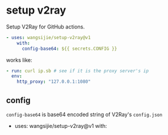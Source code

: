 # setup v2ray

Setup V2Ray for GitHub actions.

```yaml
- uses: wangsijie/setup-v2ray@v1
    with:
      config-base64: ${{ secrets.CONFIG }}
```

works like:

```yaml
- run: curl ip.sb # see if it is the proxy server's ip
  env:
    http_proxy: "127.0.0.1:1080"
```

## config

`config-base64` is base64 encoded string of V2Ray's `config.json`
- uses: wangsijie/setup-v2ray@v1
    with:
      
